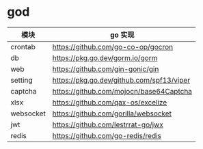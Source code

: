 # god

| 模块                |     go 实现                                                                          |
| -------------------|---------------------------------------------------------------------------------- |
| crontab        |     https://github.com/go-co-op/gocron                                   |
| db          |     https://pkg.go.dev/gorm.io/gorm                                               |
| web        |     https://github.com/gin-gonic/gin                                                  |
| setting     |     https://pkg.go.dev/github.com/spf13/viper                                              |
| captcha     |     https://github.com/mojocn/base64Captcha                             |
| xlsx         |     https://github.com/qax-os/excelize                                  |
| websocket      |     https://github.com/gorilla/websocket                                                        |
| jwt         |     https://github.com/lestrrat-go/jwx                                     |
| redis                  |    https://github.com/go-redis/redis                        |

